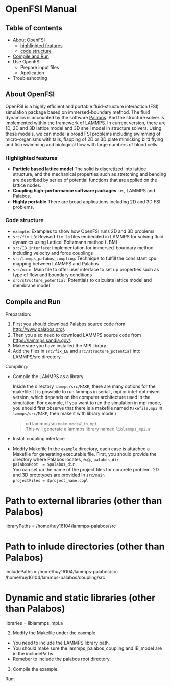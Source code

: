 # OpenFSI Manual

## Table of contents
- [About OpenFSI](#About-OpenFSI)
  - [highlighted features](#Highlighted-features)
  - [code structure](#Code-structure)
- [Compile and Run](#Compile-and-Run)
- Use OpenFSI
  - Prepare input files
  - Application
- Troubleshooting

## About OpenFSI

 OpenFSI is a highly efficient and portable fluid-structure interaction (FSI) simulation package based on immersed-boundary method. The fluid dynamics is accounted by the software [Palabos](http://www.palabos.org/). And the structure solver is implemented within the framework of [LAMMPS](https://lammps.sandia.gov/). In current version, there are 1D, 2D and 3D lattice model and 3D shell model in structure solvers. Using these models, we can model a broad FSI problems including swimming of micro-organisms with tails, flapping of 2D or 3D plate mimicking bird flying and fish swimming and biological flow with large numbers of blood cells.

### Highlighted features

- **Particle based lattice model** The solid is discretized into lattice structure, and the mechanical properties such as stretching and bending are described by series of potential functions that are applied on the lattice nodes.
- **Coupling high-performance software packages** i.e., LAMMPS and Palabos.
- **Highly portable** There are broad applications including 2D and 3D FSI problems.

### Code structure
- `example`: Examples to show how OpenFSI runs 2D and 3D problems
- `src/fix_LB`: Revised `fix_lb` files embedded in LAMMPS for solving fluid dynamics using Latticel Boltzmann method (LBM)
- `src/IB_interface`: Implementation for immersed-boundary method including velocity and force couplings
- `src/lammps_palabos_coupling`: Technique to fulfill the consistant cpu mapping between LAMMPS and Palabos
- `src/main`: Main file to offer user interface to set up properties such as type of flow and boundary conditions
- `src/structure_potential`: Potentials to calculate lattice model and membrane model

## Compile and Run 
 
 Preparation: 
 1. First you should download Palabos source code from http://www.palabos.org/.
 2. Then you also need to download LAMMPS source code from https://lammps.sandia.gov/.
 3. Make sure you have installed the MPI library.
 4. Add the files in `src/fix_LB` and `src/structure_potential` into LAMMPS/src directory.

 Compiling:

- Compile the LAMMPS as a library
  
  Inside the directory `lammps/src/MAKE`, there are many options for the makefile. It is possibile to run lammps in serial
  , mpi or intel-optimised version, which depends on the computer architecture used in the simulation.
  For example, if you want to run the simulation in mpi mode, you should first observe that there is a makefile
  named `Makefile.mpi` in `lammps/src/MAKE`, then make it with library mode \
  > cd lammps/src
  `make mode=lib mpi` \
  This will generate a lammps library named `liblammps_mpi.a`

- Install coupling interface 

  

- Modify Makefile
 In the `example` directory, each case is attached a Makefile for generating executable file. 
 First, you should provide the directory where Palabos locates, e.g., `palabos_dir` \
 `palabosRoot  = $palabos_dir`\
 You can set up the name of the project files for concrete problem. 2D and 3D prototypes are provided in `src/main`\
 `projectFiles = $project_name.cpp`\
 
 
 
 

# Path to external libraries (other than Palabos)
libraryPaths = /home/huy16104/lammps-palabos/src
# Path to inlude directories (other than Palabos)
includePaths =  /home/huy16104/lammps-palabos/src /home/huy16104/lammps-palabos/coupling/src
# Dynamic and static libraries (other than Palabos)
libraries    = liblammps_mpi.a
 
 
 
 2. Modify the Makefile under the eaxmple. 
 - You need to include the LAMMPS library path. 
 - You should make sure the lammps_palabos_coupling and IB_model are in the includePaths.
 - Remeber to include the palabos root directory.
 3. Compile the example.
 
 Run:



